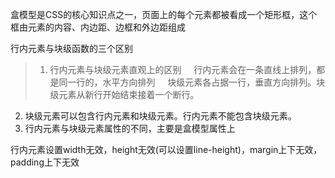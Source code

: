 盒模型是CSS的核心知识点之一，页面上的每个元素都被看成一个矩形框，这个框由元素的内容、内边距、边框和外边距组成

行内元素与块级函数的三个区别

>1.  行内元素与块级元素直观上的区别
    行内元素会在一条直线上排列，都是同一行的，水平方向排列
    块级元素各占据一行，垂直方向排列。块级元素从新行开始结束接着一个断行。
2.  块级元素可以包含行内元素和块级元素。行内元素不能包含块级元素。
3.  行内元素与块级元素属性的不同，主要是盒模型属性上

行内元素设置width无效，height无效(可以设置line-height)，margin上下无效，padding上下无效
